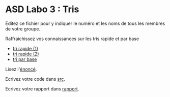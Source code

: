 # ASD Labo 3 : Tris

Editez ce fichier pour y indiquer le numéro et les noms de tous les membres de votre groupe.

Raffraichissez vos connaissances sur les tris rapide et par base 
 * [tri rapide (1)](https://youtu.be/bt-dSrYrocw)
 * [tri rapide (2)](https://youtu.be/0sZIuljHSA4)
 * [tri par base](https://youtu.be/PRCFq2LBEk8)

Lisez l'[énoncé](enonce). 

Ecrivez votre code dans [src](src).

Ecrivez votre rapport dans [rapport](rapport).
